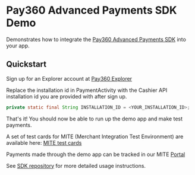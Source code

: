 # Pay360 Advanced Payments SDK Demo

Demonstrates how to integrate the [Pay360 Advanced Payments SDK](https://github.com/paypoint/mobilesdk-android) into your app.

## Quickstart

Sign up for an Explorer account at [Pay360 Explorer](https://paymentdeveloperdocs.com/explorer-account/)

Replace the installation id in PaymentActivity with the Cashier API installation id you are provided with after sign up.

```java
private static final String INSTALLATION_ID = <YOUR_INSTALLATION_ID>;
```

That's it! You should now be able to run up the demo app and make test payments.

A set of test cards for MITE (Merchant Integration Test Environment) are available here: [MITE test cards](https://paymentdeveloperdocs.com/test_card_numbers/)

Payments made through the demo app can be tracked in our MITE [Portal](https://portal.mite.paypoint.net:3443/portal-client/#/en_gb/log_in)

See [SDK repository](https://github.com/paypoint/mobilesdk-android) for more detailed usage instructions.

